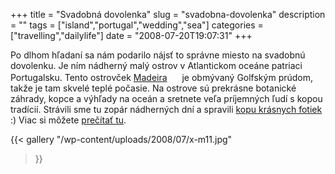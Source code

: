 +++
title = "Svadobná dovolenka"
slug = "svadobna-dovolenka"
description = ""
tags = ["island","portugal","wedding","sea"]
categories = ["travelling","dailylife"]
date = "2008-07-20T19:07:31"
+++

Po dlhom hľadaní sa nám podarilo nájsť to správne miesto na svadobnú dovolenku. Je ním nádherný malý
ostrov v Atlantickom oceáne patriaci Portugalsku. Tento ostrovček <a title="East Madeira"
href="http://www.ajka-andrej.com/2008/09/05/eastmadeira/?lang=SK">Madeira</a> <img
src="http://maps.google.com/intl/en_ALL/mapfiles/ms/micons/sunny.png" border="0" alt="" width="16"
height="16" /> je obmývaný Golfským prúdom, takže je tam skvelé teplé počasie. Na ostrove sú
prekrásne botanické záhrady, kopce a výhľady na oceán a sretnete veľa príjemných ľudí s kopou
tradícií. Strávili sme tu zopár nádherných dní a spravili <a title="Madeira"
href="http://www.ajka-andrej.com/gallery/portugal/madeira/?lang=SK">kopu krásnych fotiek</a> :)
Viac si môžete <a title="Funchal"
href="http://www.ajka-andrej.com/2008/09/05/funchal/?lang=SK">prečítať tu</a>.

{{< gallery
    "/wp-content/uploads/2008/07/x-m11.jpg"
>}}
